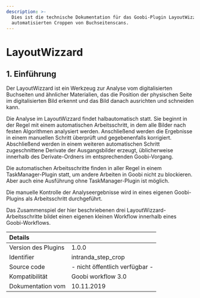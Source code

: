 ```yaml
---
description: >-
  Dies ist die technische Dokumentation für das Goobi-Plugin LayoutWizzard zum
  automatisierten Croppen von Buchseitenscans.
---
```


# LayoutWizzard

## 1. Einführung

Der LayoutWizzard ist ein Werkzeug zur Analyse vom digitalisierten Buchseiten und ähnlicher Materialien, das die Position der physischen Seite im digitalisierten Bild erkennt und das Bild danach ausrichten und schneiden kann.

Die Analyse im LayoutWizzard findet halbautomatisch statt. Sie beginnt in der Regel mit einem automatischen Arbeitsschritt, in dem alle Bilder nach festen Algorithmen analysiert werden. Anschließend werden die Ergebnisse in einem manuellen Schritt überprüft und gegebenenfalls korrigiert. Abschließend werden in einem weiteren automatischen Schritt zugeschnittene Derivate der Ausgangsbilder erzeugt, üblicherweise innerhalb des Derivate-Ordners im entsprechenden Goobi-Vorgang.

Die automatischen Arbeitsschritte finden in aller Regel in einem TaskManager-Plugin statt, um andere Arbeiten in Goobi nicht zu blockieren. Aber auch eine Ausführung ohne TaskManager-Plugin ist möglich. 

Die manuelle Kontrolle der Analyseergebnisse wird in eines eigenen Goobi-Plugins als Arbeitsschritt durchgeführt.

Das Zusammenspiel der hier beschriebenen drei LayoutWizzard-Arbeitsschritte bildet einen eigenen kleinen Workflow innerhalb eines Goobi-Workflows.

| Details |  |
| :--- | :--- |
| Version des Plugins | 1.0.0 |
| Identifier | intranda\_step\_crop |
| Source code | - nicht öffentlich verfügbar - |
| Kompatibilität | Goobi workflow 3.0 |
| Dokumentation vom | 10.11.2019 |

